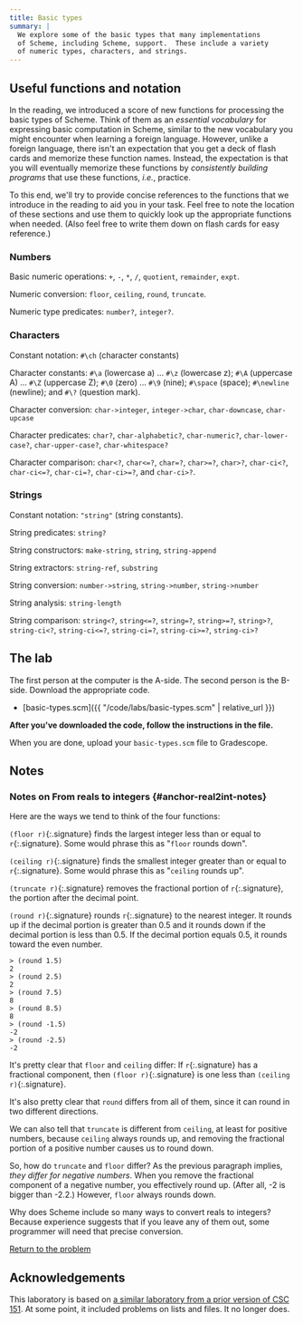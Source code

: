 ```yaml
---
title: Basic types
summary: |
  We explore some of the basic types that many implementations
  of Scheme, including Scheme, support.  These include a variety 
  of numeric types, characters, and strings.
---
```


## Useful functions and notation

In the reading, we introduced a score of new functions for processing the basic types of Scheme.
Think of them as an *essential vocabulary* for expressing basic computation in Scheme, similar to the new vocabulary you might encounter when learning a foreign language.
However, unlike a foreign language, there isn't an expectation that you get a deck of flash cards and memorize these function names.
Instead, the expectation is that you will eventually memorize these functions by *consistently building programs* that use these functions, *i.e.*, practice.

To this end, we'll try to provide concise references to the functions that we introduce in the reading to aid you in your task.
Feel free to note the location of these sections and use them to quickly look up the appropriate functions when needed.
(Also feel free to write them down on flash cards for easy reference.)

### Numbers

Basic numeric operations: `+`, `-`, `*`, `/`, `quotient`, `remainder`,
`expt`.

Numeric conversion: `floor`, `ceiling`, `round`, `truncate`.

Numeric type predicates: `number?`, `integer?`.

### Characters

Constant notation: `#\ch` (character constants) 

Character constants: `#\a` (lowercase a) ... `#\z` (lowercase z); `#\A`
(uppercase A) ... `#\Z` (uppercase Z); `#\0` (zero) ... `#\9` (nine);
`#\space` (space); `#\newline` (newline); and `#\?` (question mark).

Character conversion: `char->integer`, `integer->char`, `char-downcase`, `char-upcase`

Character predicates: `char?`, `char-alphabetic?`, `char-numeric?`,
`char-lower-case?`, `char-upper-case?`, `char-whitespace?`

Character comparison: `char<?`, `char<=?`, `char=?`, `char>=?`, `char>?`,
`char-ci<?`, `char-ci<=?`, `char-ci=?`, `char-ci>=?`, and `char-ci>?`.

### Strings

Constant notation: `"string"` (string constants).

String predicates: `string?`

String constructors: `make-string`, `string`, `string-append`

String extractors: `string-ref`, `substring`

String conversion: `number->string`, `string->number`, `string->number`

String analysis: `string-length`

String comparison: `string<?`, `string<=?`, `string=?`, `string>=?`, `string>?`, `string-ci<?`, `string-ci<=?`, `string-ci=?`, `string-ci>=?`, `string-ci>?`

## The lab

The first person at the computer is the A-side.  The second person is the B-side.
Download the appropriate code.

+ [basic-types.scm]({{ "/code/labs/basic-types.scm" | relative_url }})

**After you've downloaded the code, follow the instructions in the file.**

When you are done, upload your `basic-types.scm` file to Gradescope.

## Notes

### Notes on From reals to integers {#anchor-real2int-notes}

Here are the ways we tend to think of the four functions:

`(floor r)`{:.signature} finds the largest integer less than or equal to `r`{:.signature}. Some would phrase this as "`floor` rounds down".

`(ceiling r)`{:.signature} finds the smallest integer greater than or equal to `r`{:.signature}. Some would phrase this as "`ceiling` rounds up".

`(truncate r)`{:.signature} removes the fractional portion of `r`{:.signature}, the portion after the decimal point.

`(round r)`{:.signature} rounds `r`{:.signature} to the nearest integer. It rounds up if the decimal portion is greater than 0.5 and it rounds down if the decimal portion is less than 0.5. If the decimal portion equals 0.5, it rounds toward the even number.

```
> (round 1.5)
2
> (round 2.5)
2
> (round 7.5)
8
> (round 8.5)
8
> (round -1.5)
-2
> (round -2.5)
-2
```

It's pretty clear that `floor` and `ceiling` differ: If `r`{:.signature} has a fractional component, then `(floor r)`{:.signature} is one less than `(ceiling r)`{:.signature}.

It's also pretty clear that `round` differs from all of them, since it can round in two different directions.

We can also tell that `truncate` is different from `ceiling`, at least for positive numbers, because `ceiling` always rounds up, and removing the fractional portion of a positive number causes us to round down.

So, how do `truncate` and `floor` differ? As the previous paragraph implies, *they differ for negative numbers*. When you remove the fractional component of a negative number, you effectively round up. (After all, -2 is bigger than -2.2.) However, `floor` always rounds down.

Why does Scheme include so many ways to convert reals to integers? Because experience suggests that if you leave any of them out, some programmer will need that precise conversion.

[Return to the problem](#anchor-real2int)

## Acknowledgements

This laboratory is based on [a similar laboratory from a prior version of CSC
151](https://www.cs.grinnell.edu/~rebelsky/Courses/CSC151/2018S/labs/basic-types).
At some point, it included problems on lists and files.  It no longer does.